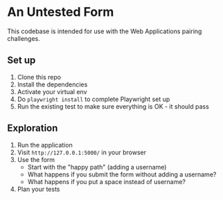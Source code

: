 # An Untested Form

This codebase is intended for use with the Web Applications pairing challenges.

## Set up

1. Clone this repo
2. Install the dependencies
3. Activate your virtual env
4. Do `playwright install` to complete Playwright set up
5. Run the existing test to make sure everything is OK - it should pass

## Exploration

1. Run the application
2. Visit `http://127.0.0.1:5000/` in your browser
3. Use the form
   - Start with the "happy path" (adding a username)
   - What happens if you submit the form without adding a username?
   - What happens if you put a space instead of username?
4. Plan your tests
